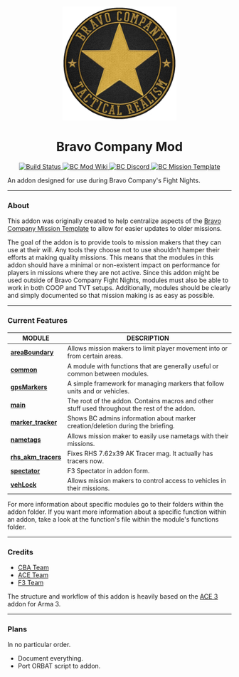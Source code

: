 <p align="center">
 <img src="https://raw.githubusercontent.com/robtherad/BC-Mod/master/BC_logo.png" width="256">
</p>
<h1 align="center">Bravo Company Mod</h2>
<p align="center">
  <a href="https://travis-ci.org/robtherad/BC-Mod">
    <img src="https://travis-ci.org/robtherad/BC-Mod.svg?branch=master" alt="Build Status">
  </a>
  <a href="https://github.com/robtherad/BC-Mod/wiki">
    <img src="https://img.shields.io/badge/wiki-BC%20Mod-orange.svg" alt="BC Mod Wiki">
  </a>
  <a href="https://discord.gg/0Z9C1w0hrI8qqYSD">
    <img src="https://img.shields.io/badge/discord-Bravo%20Company-blue.svg" alt="BC Discord">
  </a>
  <a href="https://github.com/robtherad/BCArma">
    <img src="https://img.shields.io/badge/mission-Template-red.svg" alt="BC Mission Template">
  </a>
</p>

An addon designed for use during Bravo Company's Fight Nights.

****

### About

This addon was originally created to help centralize aspects of the [Bravo Company Mission Template](https://github.com/robtherad/BCArma) to allow for easier updates to older missions. 

The goal of the addon is to provide tools to mission makers that they can use at their will. Any tools they choose not to use shouldn't hamper their efforts at making quality missions. This means that the modules in this addon should have a minimal or non-existent impact on performance for players in missions where they are not active. Since this addon might be used outside of Bravo Company Fight Nights, modules must also be able to work in both COOP and TVT setups. Additionally, modules should be clearly and simply documented so that mission making is as easy as possible.

**** 

### Current Features
| **MODULE** | **DESCRIPTION** |
|---|---|
| **[areaBoundary](https://github.com/robtherad/BC-Mod/tree/master/addons/areaBoundary)** | Allows mission makers to limit player movement into or from certain areas. |
| **[common](https://github.com/robtherad/BC-Mod/tree/master/addons/common)** | A module with functions that are generally useful or common between modules. |
| **[gpsMarkers](https://github.com/robtherad/BC-Mod/tree/master/addons/gpsMarkers)** | A simple framework for managing markers that follow units and or vehicles. |
| **[main](https://github.com/robtherad/BC-Mod/tree/master/addons/main)** | The root of the addon. Contains macros and other stuff used throughout the rest of the addon. |
| **[marker_tracker](https://github.com/robtherad/BC-Mod/tree/master/addons/marker_tracker)** | Shows BC admins information about marker creation/deletion during the briefing. |
| **[nametags](https://github.com/robtherad/BC-Mod/tree/master/addons/nametags)** | Allows mission maker to easily use nametags with their missions. |
| **[rhs_akm_tracers](https://github.com/robtherad/BC-Mod/tree/master/addons/rhs_akm_tracers)** | Fixes RHS 7.62x39 AK Tracer mag. It actually has tracers now. |
| **[spectator](https://github.com/robtherad/BC-Mod/tree/master/addons/spectator)** | F3 Spectator in addon form. |
| **[vehLock](https://github.com/robtherad/BC-Mod/tree/master/addons/vehLock)** | Allows mission makers to control access to vehicles in their missions. |

For more information about specific modules go to their folders within the addon folder. If you want more information about a specific function within an addon, take a look at the function's file within the module's functions folder.

****

### Credits

* [CBA Team](https://github.com/CBATeam/CBA_A3)
* [ACE Team](https://github.com/acemod/ACE3)
* [F3 Team](https://github.com/ferstaberinde/F3)

The structure and workflow of this addon is heavily based on the [ACE 3](https://github.com/acemod/ACE3) addon for Arma 3.

****

### Plans
In no particular order.

* Document everything.
* Port ORBAT script to addon.
